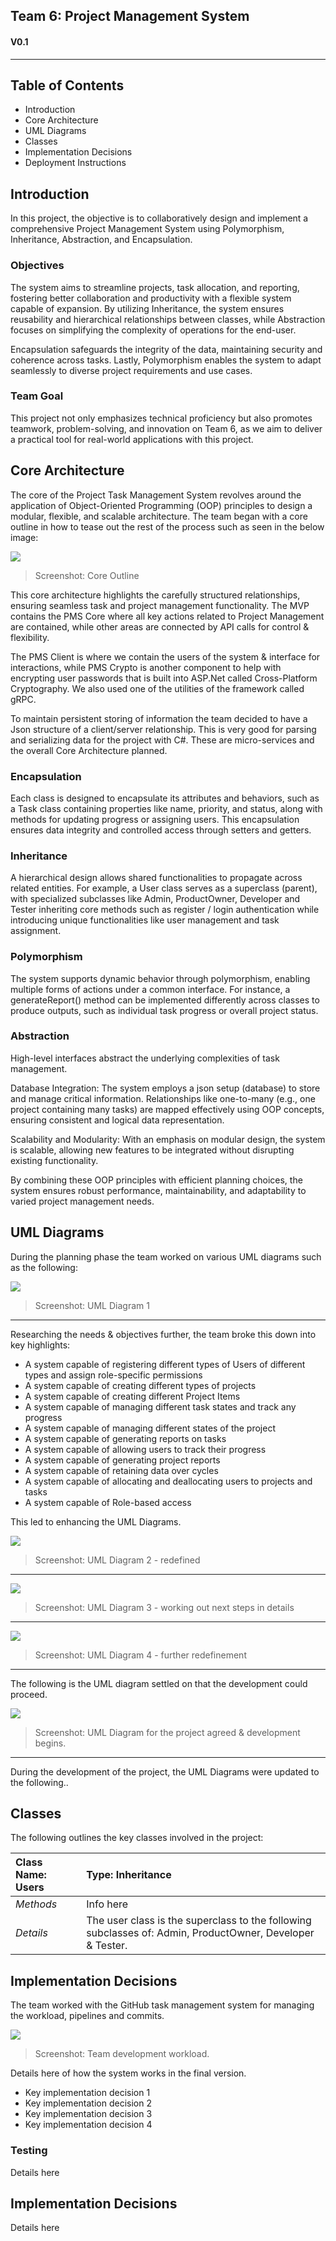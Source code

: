 ## Team 6: Project Management System
#### V0.1

------------

## Table of Contents

- Introduction
- Core Architecture
- UML Diagrams
- Classes
- Implementation Decisions
- Deployment Instructions

## Introduction
In this project, the objective is to collaboratively design and implement a comprehensive Project Management System using Polymorphism, Inheritance, Abstraction, and Encapsulation.

###  Objectives

The system aims to streamline projects, task allocation, and reporting, fostering better collaboration and productivity with a flexible system capable of expansion. By utilizing Inheritance, the system ensures reusability and hierarchical relationships between classes, while Abstraction focuses on simplifying the complexity of operations for the end-user.

Encapsulation safeguards the integrity of the data, maintaining security and coherence across tasks. Lastly, Polymorphism enables the system to adapt seamlessly to diverse project requirements and use cases.

###  Team Goal

This project not only emphasizes technical proficiency but also promotes teamwork, problem-solving, and innovation on Team 6, as we aim to deliver a practical tool for real-world applications with this project.

## Core Architecture

The core of the Project Task Management System revolves around the application of Object-Oriented Programming (OOP) principles to design a modular, flexible, and scalable architecture. The team began with a core outline in how to tease out the rest of the process such as seen in the below image:

![](https://webteic.info/images/PMScore-1.jpg)
> Screenshot: Core Outline

This core architecture highlights the carefully structured relationships, ensuring seamless task and project management functionality. The MVP contains the PMS Core where all key actions related to Project Management are contained, while other areas are connected by API calls for control & flexibility. 

The PMS Client is where we contain the users of the system & interface for interactions, while PMS Crypto is another component to help with encrypting user passwords that is built into ASP.Net called Cross-Platform Cryptography. We also used one of the utilities of the framework called gRPC.

To maintain persistent storing of information the team decided to have a Json structure of a client/server relationship. This is very good for parsing and serializing data for the project with C#. These are micro-services and the overall Core Architecture planned.

###  Encapsulation

Each class is designed to encapsulate its attributes and behaviors, such as a Task class containing properties like name, priority, and status, along with methods for updating progress or assigning users. This encapsulation ensures data integrity and controlled access through setters and getters.

###  Inheritance

A hierarchical design allows shared functionalities to propagate across related entities. For example, a User class serves as a superclass (parent), with specialized subclasses like Admin, ProductOwner, Developer and Tester inheriting core methods such as register / login authentication while introducing unique functionalities like user management and task assignment.

###  Polymorphism

The system supports dynamic behavior through polymorphism, enabling multiple forms of actions under a common interface. For instance, a generateReport() method can be implemented differently across classes to produce outputs, such as individual task progress or overall project status.

###  Abstraction

High-level interfaces abstract the underlying complexities of task management.

Database Integration: The system employs a json setup (database) to store and manage critical information. Relationships like one-to-many (e.g., one project containing many tasks) are mapped effectively using OOP concepts, ensuring consistent and logical data representation.

Scalability and Modularity: With an emphasis on modular design, the system is scalable, allowing new features to be integrated without disrupting existing functionality.

By combining these OOP principles with efficient planning choices, the system ensures robust performance, maintainability, and adaptability to varied project management needs.

## UML Diagrams

During the planning phase the team worked on various UML diagrams such as the following:

![](https://webteic.info/images/PMScore-2.jpg)
> Screenshot: UML Diagram 1

------------

Researching the needs & objectives further, the team broke this down into key highlights:

- A system capable of registering different types of  Users of different types  and assign role-specific permissions
- A system capable of creating different types of projects
- A system capable of creating different Project Items
- A system capable of managing different  task states and track any progress
- A system capable of managing different states of the project
- A system capable of generating reports on tasks
- A system  capable of allowing users to track their progress
- A system capable of generating project reports
- A system capable of retaining data over cycles
- A system capable of allocating and deallocating users to projects and tasks
- A system capable of Role-based access

This led to enhancing the UML Diagrams. 

![](https://webteic.info/images/PMScore-3.jpg)
> Screenshot: UML Diagram 2 - redefined

------------

![](https://webteic.info/images/PMScore-4.jpg)
> Screenshot: UML Diagram 3 - working out next steps in details

------------

![](https://webteic.info/images/PMScore-5.jpg)
> Screenshot: UML Diagram 4 - further redefinement

------------

The following is the UML diagram settled on that the development could proceed.

![](https://webteic.info/images/PMScore-6.jpg)
> Screenshot: UML Diagram for the project agreed & development begins.

------------

During the development of the project, the UML Diagrams were updated to the following..

## Classes

The following outlines the key classes involved in the project:


| Class Name: Users | Type: Inheritance |
|:----------------|:----------------------|
| *Methods* | Info here |
| *Details* | The user class is the superclass to the following subclasses of: Admin, ProductOwner, Developer & Tester. |

## Implementation Decisions

The team worked with the GitHub task management system for managing the workload, pipelines and commits.

![](https://webteic.info/images/PMScore-7.jpg)
> Screenshot: Team development workload.

Details here of how the system works in the final version.

- Key implementation decision 1
- Key implementation decision 2
- Key implementation decision 3
- Key implementation decision 4

###  Testing

Details here

## Implementation Decisions

Details here
